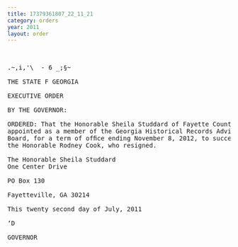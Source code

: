 ```yaml
---
title: 17379361807_22_11_21
category: orders
year: 2011
layout: order
---
```


<pre>      

.~,i,'\  - 6 _;§~

THE STATE F GEORGIA

EXECUTIVE ORDER

BY THE GOVERNOR:

ORDERED: That the Honorable Sheila Studdard of Fayette County, Georgia, is
appointed as a member of the Georgia Historical Records Advisory
Board, for a term of ofﬁce ending November 8, 2012, to succeed
the Honorable Rodney Cook, who resigned.

The Honorable Sheila Studdard
One Center Drive

PO Box 130

Fayetteville, GA 30214

This twenty second day of July, 2011

‘D

GOVERNOR

</pre>
